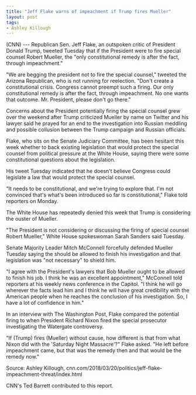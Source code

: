 ```yaml
---
title: "Jeff Flake warns of impeachment if Trump fires Mueller"
layout: post
tags:
- Ashley Killough
---
```


(CNN) --- Republican Sen. Jeff Flake, an outspoken critic of President Donald Trump, tweeted Tuesday that if the President were to fire special counsel Robert Mueller, the "only constitutional remedy is after the fact, through impeachment."

"We are begging the president not to fire the special counsel," tweeted the Arizona Republican, who is not running for reelection. "Don't create a constitutional crisis. Congress cannot preempt such a firing. Our only constitutional remedy is after the fact, through impeachment. No one wants that outcome. Mr. President, please don't go there."

Concerns about the President potentially firing the special counsel grew over the weekend after Trump criticized Mueller by name on Twitter and his lawyer said he prayed for an end to the investigation into Russian meddling and possible collusion between the Trump campaign and Russian officials.

Flake, who sits on the Senate Judiciary Committee, has been hesitant this week whether to back existing legislation that would protect the special counsel from political pressure at the White House, saying there were some constitutional questions about the legislation.

His tweet Tuesday indicated that he doesn't believe Congress could legislate a law that would protect the special counsel.

"It needs to be constitutional, and we're trying to explore that. I'm not convinced that's what's been introduced so far is constitutional," Flake told reporters on Monday.

The White House has repeatedly denied this week that Trump is considering the ouster of Mueller.

"The President is not considering or discussing the firing of special counsel Robert Mueller," White House spokeswoman Sarah Sanders said Tuesday.

Senate Majority Leader Mitch McConnell forcefully defended Mueller Tuesday saying the should be allowed to finish his investigation and that legislation was "not necessary" to shield him.

"I agree with the President's lawyers that Bob Mueller ought to be allowed to finish his job. I think he was an excellent appointment," McConnell told reporters at his weekly news conference in the Capitol. "I think he will go wherever the facts lead him and I think he will have great credibility with the American people when he reaches the conclusion of his investigation. So, I have a lot of confidence in him."

In an interview with The Washington Post, Flake compared the potential firing to when President Richard Nixon fired the special prosecutor investigating the Watergate controversy.

"If (Trump) fires (Mueller) without cause, how different is that from what Nixon did with the 'Saturday Night Massacre'?" Flake asked. "He left before impeachment came, but that was the remedy then and that would be the remedy now."

Source: Ashley Killough, cnn.com/2018/03/20/politics/jeff-flake-impeachment-threat/index.html

CNN's Ted Barrett contributed to this report.
